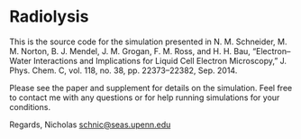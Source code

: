 Radiolysis
==========

This is the source code for the simulation presented in	N. M. Schneider, M. M. Norton, B. J. Mendel, J. M. Grogan, F. M. Ross, and H. H. Bau, “Electron–Water Interactions and Implications for Liquid Cell Electron Microscopy,” J. Phys. Chem. C, vol. 118, no. 38, pp. 22373–22382, Sep. 2014.

Please see the paper and supplement for details on the simulation. Feel free to contact me with any questions or for help running simulations for your conditions.

Regards,
Nicholas
schnic@seas.upenn.edu
